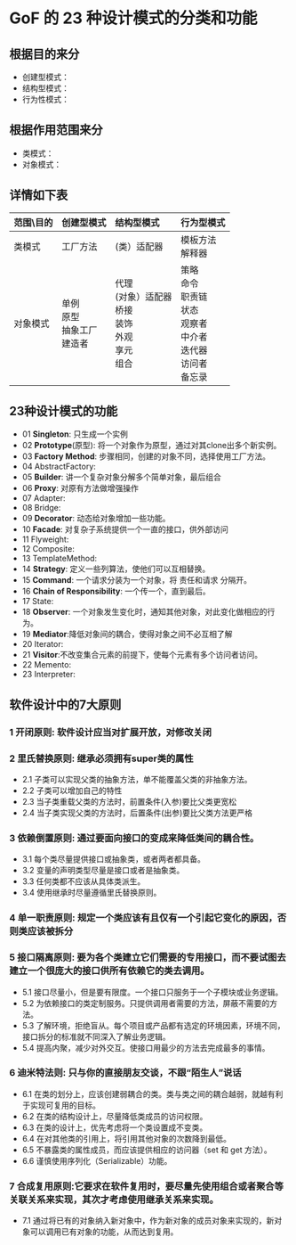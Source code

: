 # GoF 的 23 种设计模式的分类和功能

## 根据目的来分
* 创建型模式：
* 结构型模式：
* 行为性模式：

## 根据作用范围来分
* 类模式：
* 对象模式：

## 详情如下表

|范围\目的|创建型模式|结构型模式|行为型模式|
|:-------|:-------|:--------|:--------|
|类模式|工厂方法|(类）适配器|模板方法<br/>解释器|
|对象模式|单例<br/>原型<br/>抽象工厂<br/>建造者|代理<br/>(对象）适配器<br/>桥接<br/>装饰<br/>外观<br/>享元<br/>组合|策略<br/>命令<br/>职责链<br/>状态<br/>观察者<br/>中介者<br/>迭代器<br/>访问者<br/>备忘录|

## 23种设计模式的功能

* 01 **Singleton**: 只生成一个实例
* 02 **Prototype**(原型): 将一个对象作为原型，通过对其clone出多个新实例。
* 03 **Factory Method**: 步骤相同，创建的对象不同，选择使用工厂方法。
* 04 AbstractFactory: 
* 05 **Builder**: 讲一个复杂对象分解多个简单对象，最后组合
* 06 **Proxy**: 对原有方法做增强操作
* 07 Adapter:
* 08 Bridge:
* 09 **Decorator**: 动态给对象增加一些功能。
* 10 **Facade**: 对复杂子系统提供一个一直的接口，供外部访问
* 11 Flyweight:
* 12 Composite:
* 13 TemplateMethod:
* 14 **Strategy**: 定义一些列算法，使他们可以互相替换。
* 15 **Command**: 一个请求分装为一个对象，将 责任和请求 分隔开。
* 16 **Chain of Responsibility**: 一个传一个，直到最后。
* 17 State:
* 18 **Observer**: 一个对象发生变化时，通知其他对象，对此变化做相应的行为。
* 19 **Mediator**:降低对象间的耦合，使得对象之间不必互相了解
* 20 Iterator:
* 21 **Visitor**:不改变集合元素的前提下，使每个元素有多个访问者访问。
* 22 Memento:
* 23 Interpreter:

## 软件设计中的7大原则
### 1 开闭原则: 软件设计应当对扩展开放，对修改关闭
### 2 里氏替换原则: 继承必须拥有super类的属性
* 2.1 子类可以实现父类的抽象方法，单不能覆盖父类的非抽象方法。
* 2.2 子类可以增加自己的特性
* 2.3 当子类重载父类的方法时，前置条件(入参)要比父类更宽松
* 2.4 当子类实现父类的方法时，后置条件(出参)要比父类方法更严格
### 3 依赖倒置原则: 通过要面向接口的变成来降低类间的耦合性。
* 3.1 每个类尽量提供接口或抽象类，或者两者都具备。
* 3.2 变量的声明类型尽量是接口或者是抽象类。
* 3.3 任何类都不应该从具体类派生。
* 3.4 使用继承时尽量遵循里氏替换原则。
### 4 单一职责原则: 规定一个类应该有且仅有一个引起它变化的原因，否则类应该被拆分
### 5 接口隔离原则: 要为各个类建立它们需要的专用接口，而不要试图去建立一个很庞大的接口供所有依赖它的类去调用。
* 5.1 接口尽量小，但是要有限度。一个接口只服务于一个子模块或业务逻辑。
* 5.2 为依赖接口的类定制服务。只提供调用者需要的方法，屏蔽不需要的方法。
* 5.3 了解环境，拒绝盲从。每个项目或产品都有选定的环境因素，环境不同，接口拆分的标准就不同深入了解业务逻辑。
* 5.4 提高内聚，减少对外交互。使接口用最少的方法去完成最多的事情。
### 6 迪米特法则: 只与你的直接朋友交谈，不跟“陌生人”说话
* 6.1 在类的划分上，应该创建弱耦合的类。类与类之间的耦合越弱，就越有利于实现可复用的目标。
* 6.2 在类的结构设计上，尽量降低类成员的访问权限。
* 6.3 在类的设计上，优先考虑将一个类设置成不变类。
* 6.4 在对其他类的引用上，将引用其他对象的次数降到最低。
* 6.5 不暴露类的属性成员，而应该提供相应的访问器（set 和 get 方法）。
* 6.6 谨慎使用序列化（Serializable）功能。
### 7 合成复用原则:它要求在软件复用时，要尽量先使用组合或者聚合等关联关系来实现，其次才考虑使用继承关系来实现。
* 7.1 通过将已有的对象纳入新对象中，作为新对象的成员对象来实现的，新对象可以调用已有对象的功能，从而达到复用。


